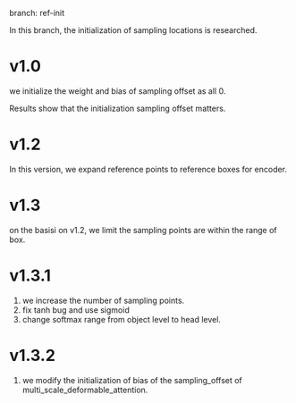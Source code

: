 branch: ref-init

In this branch, the initialization of sampling locations is researched.

# v1.0
we initialize the weight and bias of sampling offset as all 0.

Results show that the initialization sampling offset matters. 

# v1.2
In this version, we expand reference points to reference boxes for encoder.

# v1.3
on the basisi on  v1.2, we limit the sampling points are within the range of box.


# v1.3.1
1. we increase the number of sampling points.
2. fix tanh bug and use sigmoid
3. change softmax range from object level to head level.


# v1.3.2
1. we modify the initialization of bias of the sampling_offset of multi_scale_deformable_attention.